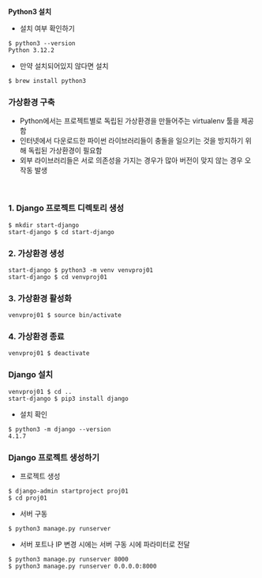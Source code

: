 **Python3 설치**
* 설치 여부 확인하기
```
$ python3 --version
Python 3.12.2
```
* 만약 설치되어있지 않다면 설치
```
$ brew install python3
```

### 가상환경 구축
* Python에서는 프로젝트별로 독립된 가상환경을 만들어주는 virtualenv 툴을 제공함
* 인터넷에서 다운로드한 파이썬 라이브러리들이 충돌을 일으키는 것을 방지하기 위해 독립된 가상환경이 필요함
* 외부 라이브러리들은 서로 의존성을 가지는 경우가 많아 버전이 맞지 않는 경우 오작동 발생
<br>

### 1. Django 프로젝트 디렉토리 생성
```
$ mkdir start-django
start-django $ cd start-django
```
### 2. 가상환경 생성
```
start-django $ python3 -m venv venvproj01
start-django $ cd venvproj01
```
### 3. 가상환경 활성화
```
venvproj01 $ source bin/activate
```
### 4. 가상환경 종료
```
venvproj01 $ deactivate
```
### **Django 설치**
```
venvproj01 $ cd ..
start-django $ pip3 install django
```
* 설치 확인
```
$ python3 -m django --version
4.1.7
```

### Django 프로젝트 생성하기
* 프로젝트 생성
```
$ django-admin startproject proj01
$ cd proj01
```
* 서버 구동
```
$ python3 manage.py runserver
```
* 서버 포트나 IP 변경 시에는 서버 구동 시에 파라미터로 전달
```
$ python3 manage.py runserver 8000
$ python3 manage.py runserver 0.0.0.0:8000
```